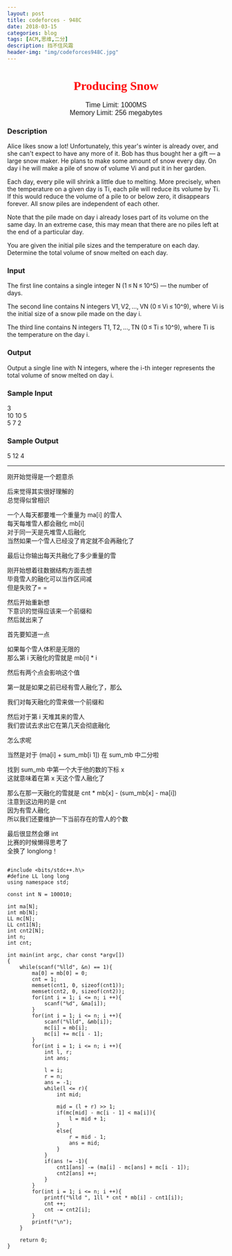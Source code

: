 ```yaml
---
layout: post
title: codeforces - 948C
date: 2018-03-15
categories: blog
tags: [ACM,思维,二分]
description: 挡不住风霜
header-img: "img/codeforces948C.jpg"
---
```





<center><h1><font face="verdana" color="red"> Producing Snow </font></h1></center>

<center><font size="3" face="arial"> Time Limit: 1000MS </font></center>	 
<center><font size="3" face="arial"> Memory Limit: 256 megabytes </font></center>	 	



### Description

Alice likes snow a lot! Unfortunately, this year's winter is already over, and she can't expect to have any more of it. Bob has thus bought her a gift — a large snow maker. He plans to make some amount of snow every day. On day i he will make a pile of snow of volume Vi and put it in her garden.

Each day, every pile will shrink a little due to melting. More precisely, when the temperature on a given day is Ti, each pile will reduce its volume by Ti. If this would reduce the volume of a pile to or below zero, it disappears forever. All snow piles are independent of each other.

Note that the pile made on day i already loses part of its volume on the same day. In an extreme case, this may mean that there are no piles left at the end of a particular day.

You are given the initial pile sizes and the temperature on each day. Determine the total volume of snow melted on each day.

### Input

The first line contains a single integer N (1 ≤ N ≤ 10^5) — the number of days.

The second line contains N integers V1, V2, ..., VN (0 ≤ Vi ≤ 10^9), where Vi is the initial size of a snow pile made on the day i.

The third line contains N integers T1, T2, ..., TN (0 ≤ Ti ≤ 10^9), where Ti is the temperature on the day i.

### Output

Output a single line with N integers, where the i-th integer represents the total volume of snow melted on day i.

### Sample Input

3<br>
10 10 5<br>
5 7 2<br>

### Sample Output

5 12 4<br>



***
刚开始觉得是一个题意杀<br>

后来觉得其实很好理解的<br>
总觉得似曾相识<br>

一个人每天都要堆一个重量为 ma[i] 的雪人<br>
每天每堆雪人都会融化 mb[i]<br>
对于同一天是先堆雪人后融化<br>
当然如果一个雪人已经没了肯定就不会再融化了<br>

最后让你输出每天共融化了多少重量的雪<br>

刚开始想着往数据结构方面去想<br>
毕竟雪人的融化可以当作区间减<br>
但是失败了= =<br>

然后开始重新想<br>
下意识的觉得应该来一个前缀和<br>
然后就出来了<br>

首先要知道一点<br>

如果每个雪人体积是无限的<br>
那么第 i 天融化的雪就是 mb[i] * i<br>

然后有两个点会影响这个值

第一就是如果之前已经有雪人融化了，那么

我们对每天融化的雪来做一个前缀和<br>

然后对于第 i 天堆其来的雪人<br>
我们尝试去求出它在第几天会彻底融化<br>

怎么求呢<br>

当然是对于 (ma[i] + sum_mb[i  1]) 在 sum_mb 中二分啦<br>

找到 sum_mb 中第一个大于他的数的下标 x<br>
这就意味着在第 x 天这个雪人融化了<br>

那么在那一天融化的雪就是 cnt * mb[x] - (sum_mb[x] - ma[i])<br>
注意到这边用的是 cnt<br>
因为有雪人融化<br>
所以我们还要维护一下当前存在的雪人的个数<br>

最后很显然会爆 int<br>
比赛的时候懒得思考了<br>
全换了 longlong！<br>


<pre><code>
#include &lt;bits/stdc++.h\&gt;
#define LL long long
using namespace std;

const int N = 100010;

int ma[N];
int mb[N];
LL mc[N];
LL cnt1[N];
int cnt2[N];
int n;
int cnt;

int main(int argc, char const *argv[])
{
	while(scanf("%lld", &n) == 1){
		ma[0] = mb[0] = 0;
		cnt = 1;
		memset(cnt1, 0, sizeof(cnt1));
		memset(cnt2, 0, sizeof(cnt2));
		for(int i = 1; i <= n; i ++){
			scanf("%d", &ma[i]);
		}
		for(int i = 1; i <= n; i ++){
			scanf("%lld", &mb[i]);
			mc[i] = mb[i];
			mc[i] += mc[i - 1];
		}
		for(int i = 1; i <= n; i ++){
			int l, r;
			int ans;

			l = i;
			r = n;
			ans = -1;
			while(l <= r){
				int mid;

                mid = (l + r) >> 1;
				if(mc[mid] - mc[i - 1] < ma[i]){
                    l = mid + 1;
				}
				else{
                    r = mid - 1;
                    ans = mid;
				}
			}
			if(ans != -1){
                cnt1[ans] -= (ma[i] - mc[ans] + mc[i - 1]);
                cnt2[ans] ++;
			}
		}
		for(int i = 1; i <= n; i ++){
            printf("%lld ", 1ll * cnt * mb[i] - cnt1[i]);
            cnt ++;
            cnt -= cnt2[i];
		}
		printf("\n");
	}

	return 0;
}
